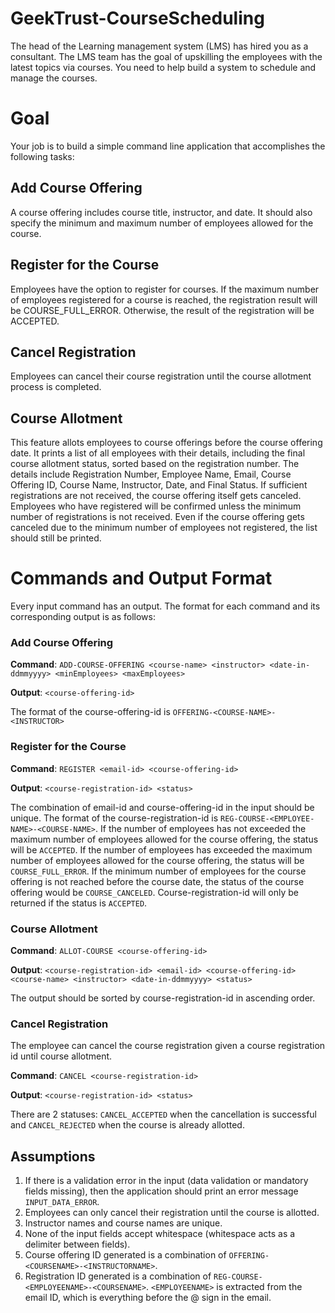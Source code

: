 # GeekTrust-CourseScheduling
The head of the Learning management system (LMS) has hired you as a consultant. The LMS team has the goal of upskilling the employees with the latest topics via courses. You need to help build a system to schedule and manage the courses.

# Goal
Your job is to build a simple command line application that accomplishes the following tasks:

## Add Course Offering
A course offering includes course title, instructor, and date. It should also specify the minimum and maximum number of employees allowed for the course.

## Register for the Course
Employees have the option to register for courses. If the maximum number of employees registered for a course is reached, the registration result will be COURSE_FULL_ERROR. Otherwise, the result of the registration will be ACCEPTED.

## Cancel Registration
Employees can cancel their course registration until the course allotment process is completed.

## Course Allotment
This feature allots employees to course offerings before the course offering date. It prints a list of all employees with their details, including the final course allotment status, sorted based on the registration number. The details include Registration Number, Employee Name, Email, Course Offering ID, Course Name, Instructor, Date, and Final Status. If sufficient registrations are not received, the course offering itself gets canceled. Employees who have registered will be confirmed unless the minimum number of registrations is not received. Even if the course offering gets canceled due to the minimum number of employees not registered, the list should still be printed.

# Commands and Output Format

Every input command has an output. The format for each command and its corresponding output is as follows:

### Add Course Offering

**Command**: `ADD-COURSE-OFFERING <course-name> <instructor> <date-in-ddmmyyyy> <minEmployees> <maxEmployees>`

**Output**: `<course-offering-id>`

The format of the course-offering-id is `OFFERING-<COURSE-NAME>-<INSTRUCTOR>`

### Register for the Course

**Command**: `REGISTER <email-id> <course-offering-id>`

**Output**: `<course-registration-id> <status>`

The combination of email-id and course-offering-id in the input should be unique. The format of the course-registration-id is `REG-COURSE-<EMPLOYEE-NAME>-<COURSE-NAME>`. If the number of employees has not exceeded the maximum number of employees allowed for the course offering, the status will be `ACCEPTED`. If the number of employees has exceeded the maximum number of employees allowed for the course offering, the status will be `COURSE_FULL_ERROR`. If the minimum number of employees for the course offering is not reached before the course date, the status of the course offering would be `COURSE_CANCELED`. Course-registration-id will only be returned if the status is `ACCEPTED`.

### Course Allotment

**Command**: `ALLOT-COURSE <course-offering-id>`

**Output**: `<course-registration-id> <email-id> <course-offering-id> <course-name> <instructor> <date-in-ddmmyyyy> <status>`

The output should be sorted by course-registration-id in ascending order.

### Cancel Registration

The employee can cancel the course registration given a course registration id until course allotment.

**Command**: `CANCEL <course-registration-id>`

**Output**: `<course-registration-id> <status>`

There are 2 statuses: `CANCEL_ACCEPTED` when the cancellation is successful and `CANCEL_REJECTED` when the course is already allotted.

## Assumptions

1. If there is a validation error in the input (data validation or mandatory fields missing), then the application should print an error message `INPUT_DATA_ERROR`.
2. Employees can only cancel their registration until the course is allotted.
3. Instructor names and course names are unique.
4. None of the input fields accept whitespace (whitespace acts as a delimiter between fields).
5. Course offering ID generated is a combination of `OFFERING-<COURSENAME>-<INSTRUCTORNAME>`.
6. Registration ID generated is a combination of `REG-COURSE-<EMPLOYEENAME>-<COURSENAME>`. `<EMPLOYEENAME>` is extracted from the email ID, which is everything before the @ sign in the email.
